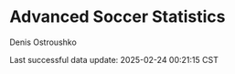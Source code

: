# Advanced Soccer Statistics
Denis Ostroushko

<!-- gfm -->

Last successful data update: 2025-02-24 00:21:15 CST
